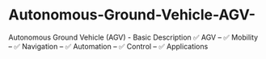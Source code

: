 # Autonomous-Ground-Vehicle-AGV-
Autonomous Ground Vehicle (AGV) - Basic Description  ✅ AGV – ✅ Mobility – ✅ Navigation –  ✅ Automation –  ✅ Control – ✅ Applications
